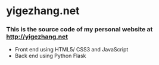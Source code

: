 # yigezhang.net

### This is the source code of my personal website at http://yigezhang.net

- Front end using HTML5/ CSS3 and JavaScript
- Back end using Python Flask
